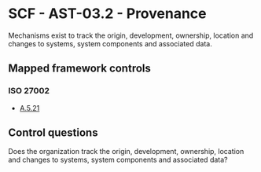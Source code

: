# SCF - AST-03.2 - Provenance
Mechanisms exist to track the origin, development, ownership, location and changes to systems, system components and associated data.
## Mapped framework controls
### ISO 27002
- [A.5.21](../iso27002/a-5.md#a521)
  
## Control questions
Does the organization track the origin, development, ownership, location and changes to systems, system components and associated data?
  